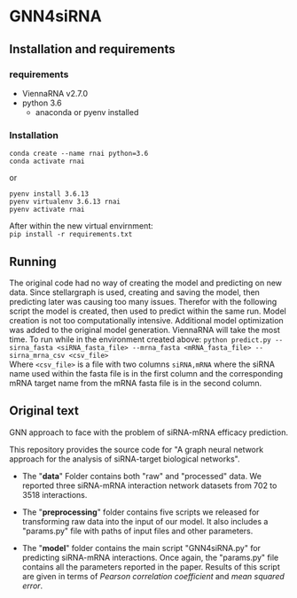 # GNN4siRNA

## Installation and requirements
### requirements
- ViennaRNA v2.7.0
- python 3.6
  - anaconda or pyenv installed

### Installation
```
conda create --name rnai python=3.6
conda activate rnai
```
or  
```
pyenv install 3.6.13
pyenv virtualenv 3.6.13 rnai
pyenv activate rnai
```
After within the new virtual envirnment:  
`pip install -r requirements.txt`

## Running
The original code had no way of creating the model and predicting on new data.  Since stellargraph is used, creating and saving the model, then predicting later was causing too many issues.
Therefor with the following script the model is created, then used to predict within the same run.  Model creation is not too computationally intensive.  Additional model optimization was added to the original model generation.
ViennaRNA will take the most time.  To run while in the environment created above:
`python predict.py --sirna_fasta <siRNA_fasta_file> --mrna_fasta <mRNA_fasta_file> --sirna_mrna_csv <csv_file>`  
Where `<csv_file>` is a file with two columns `siRNA,mRNA` where the siRNA name used within the fasta file is in the first column and the corresponding mRNA target name from the mRNA fasta file is in the second column.  
## Original text

GNN approach to face with the problem of siRNA-mRNA efficacy prediction.

This repository provides the source code for "A graph neural network approach for the analysis of siRNA-target biological networks".

- The "**data**" Folder contains both "raw" and "processed" data. We reported three siRNA-mRNA interaction network datasets from 702 to 3518 interactions.

- The "**preprocessing**" folder contains five scripts we released for transforming raw data into the input of our model. It also includes a "params.py" file with paths of input files and other parameters.

- The "**model**" folder contains the main script "GNN4siRNA.py" for predicting siRNA-mRNA interactions. Once again, the "params.py" file contains all the parameters reported in the paper. Results of this script are given in terms of *Pearson correlation coefficient* and *mean squared error*.

